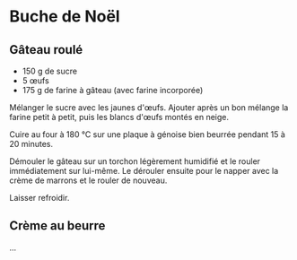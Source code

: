 # Buche de Noël

## Gâteau roulé
* 150 g de sucre
* 5 œufs
* 175 g de farine à gâteau (avec farine incorporée)

Mélanger le sucre avec les jaunes d'œufs. Ajouter après un bon mélange la farine petit à petit, puis les blancs d'œufs montés en neige.

Cuire au four à 180 °C sur une plaque à génoise bien beurrée pendant 15 à 20 minutes.

Démouler le gâteau sur un torchon légèrement humidifié et le rouler immédiatement sur lui-même. Le dérouler ensuite pour le napper avec la crème de marrons et le rouler de nouveau.

Laisser refroidir.

## Crème au beurre
...
